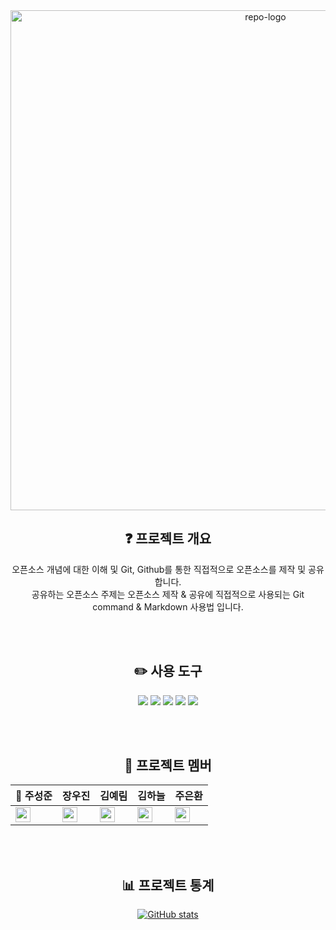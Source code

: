 <div align="center">
  
<a>
<img width="800px" alt="repo-logo" src="https://user-images.githubusercontent.com/115057348/202156048-cfc5faba-694a-4e95-a54e-54cdc9544739.png"/)
</a>

<br>
  
## **:question: 프로젝트 개요**
  오픈소스 개념에 대한 이해 및 Git, Github를 통한 직접적으로 오픈소스를 제작 및 공유합니다.<br>
  공유하는 오픈소스 주제는 오픈소스 제작 & 공유에 직접적으로 사용되는 Git command & Markdown 사용법 입니다.
  
<br><br>
  
## **:pencil2: 사용 도구**
<img src="https://img.shields.io/badge/Markdown-000000?style=for-the-badge&logo=Markdown&logoColor=ffffff"/>
<img src="https://img.shields.io/badge/GitHub-181717?style=for-the-badge&logo=GitHub&logoColor=ffffff"/>
<img src="https://img.shields.io/badge/Git-F05032?style=for-the-badge&logo=Git&logoColor=ffffff"/>
<img src="https://img.shields.io/badge/Sourcetree-0052CC?style=for-the-badge&logo=Sourcetree&logoColor=ffffff"/>
<img src="https://img.shields.io/badge/VS Code-007ACC?style=for-the-badge&logo=Visual Studio Code&logoColor=ffffff"/>
  
<br><br>
  
## **:seedling: 프로젝트 멤버**
|:triangular_flag_on_post: 주성준|장우진|김예림|김하늘|주은환|
|------------------------------|-----|----|----|-----|
|<a href="https://github.com/rdyjun"><img src="https://img.shields.io/badge/rdyjun-181717?style=flat-square&logo=GitHub&logoColor=white" height="24px"/></a>|<a href="https://github.com/woojin0534"><img src="https://img.shields.io/badge/woojin0534-181717?style=flat-square&logo=GitHub&logoColor=white" height="24px"/></a>|<a href="https://github.com/namerim"><img src="https://img.shields.io/badge/namerim-181717?style=flat-square&logo=GitHub&logoColor=white" height="24px"/></a>|<a href="https://github.com/vskyv1101"><img src="https://img.shields.io/badge/vskyv1101-181717?style=flat-square&logo=GitHub&logoColor=white" height="24px"/></a>|<a href="https://github.com/eunhwan0306"><img src="https://img.shields.io/badge/eunhwan0306-181717?style=flat-square&logo=GitHub&logoColor=white" height="24px"/></a>|

<br>
<br>

## **:bar_chart: 프로젝트 통계**
[![GitHub stats](https://github-readme-stats.vercel.app/api?username=opsos1&show_icons=true&hide=issues,stars)](https://github.com/rdyjun/github-readme-stats)
